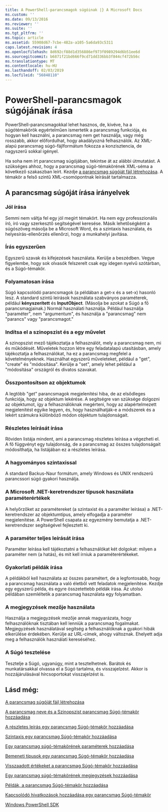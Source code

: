 ```yaml
---
title: A PowerShell-parancsmagok súgóinak |} A Microsoft Docs
ms.custom: ''
ms.date: 09/13/2016
ms.reviewer: ''
ms.suite: ''
ms.tgt_pltfrm: ''
ms.topic: article
ms.assetid: 55908d67-7cbe-482a-a105-5a6da93c5311
caps.latest.revision: 4
ms.openlocfilehash: 8d692cf88d1d356886ef973f0989294d6b51ee6d
ms.sourcegitcommit: b6871f21bd666f9cd71dd336bb3f844cf472b56c
ms.translationtype: MT
ms.contentlocale: hu-HU
ms.lasthandoff: 02/03/2019
ms.locfileid: "56848110"
---
```

# <a name="writing-help-for-powershell-cmdlets"></a>PowerShell-parancsmagok súgójának írása

PowerShell-parancsmagokkal lehet hasznos, de, kivéve, ha a súgótémakörök egyértelműen ismertetik a parancsmag funkciója, és hogyan kell használni, a parancsmag nem get használja, vagy még rosszabb, akkor előfordulhat, hogy akadályozná felhasználók.
Az XML-alapú parancsmag súgó-fájlformátum fokozza a konzisztencia, de nagyszerű sokkal igényel.

Ha soha nem írt parancsmag súgójában, tekintse át az alábbi útmutatást.
A szükséges ahhoz, hogy a parancsmag súgó-témakörének XML-séma a következő szakaszban leírt.
Kezdje [a parancsmag súgóját fájl létrehozása](./how-to-create-the-cmdlet-help-file.md).
A témakör a felső szintű XML-csomópontnak leírását tartalmazza.

## <a name="writing-guidelines-for-cmdlet-help"></a>A parancsmag súgóját írása irányelvek

### <a name="write-well"></a>Jól írása
Semmi nem váltja fel egy jól megírt témakört.
Ha nem egy professzionális író, író vagy szerkesztő segítségével keresése.
Másik lehetőségként a súgószöveg másolja be a Microsoft Word, és a szintaxis használata, és helyesírás-ellenőrzés ellenőrzi, hogy a munkahelyi javítása.

### <a name="write-simply"></a>Írás egyszerűen
Egyszerű szavak és kifejezések használata.
Kerülje a beszédben.
Vegye figyelembe, hogy sok olvasók felszerelt csak egy idegen nyelvű szótárban, és a Súgó-témakör.

### <a name="write-consistently"></a>Folyamatosan írása
Súgó kapcsolódó parancsmagok (a példában a get-x és a set-x) hasonló lesz.
A standard szintű leírások használata szabványos paraméterek, például **kényszerített** és **InputObject**.
(Másolja be azokat a Súgó a fő parancsmagjainak.) Normál használati használja.
Például használja "paraméter", nem "argumentum", és használja a "parancsmag" nem "parancs" vagy "parancsmagot."

### <a name="start-the-synopsis-with-a-verb"></a>Indítsa el a szinopszist és a egy művelet
A szinopszist mező tájékoztatja a felhasználót, mely a parancsmag nem, mi és működését.
Műveletek hozzon létre egy feladatalapú utasításban, amely tájékoztatja a felhasználókat, ha ez a parancsmag megfelel a követelményeknek.
Használhat egyszerű műveleteket, például a "get", "create" és "módosítása".
Kerülje a "set", amely lehet például a "módosítása" országról és divatos szavakat.

### <a name="focus-on-objects"></a>Összpontosítson az objektumok
A legtöbb "get" parancsmagok megjelenítési hiba, de az elsődleges funkciója, hogy az objektum lekérése.
A segítségre van szüksége dolgozni az objektumot, így a felhasználóknak megérteni, hogy az alapértelmezett megjelenítést egyike legyen, és, hogy használhatják-e a módszerek és a lekért számukra különböző módon objektum tulajdonságait.

### <a name="write-detailed-descriptions"></a>Részletes leírását írása
Röviden listája mindent, ami a parancsmag részletes leírása a végezheti el.
A fő függvényt egy tulajdonság, de a parancsmag az összes tulajdonságait módosíthatja, ha listájában ez a részletes leírása.

### <a name="use-conventional-syntax"></a>A hagyományos szintaxissal
A standard Backus-Naur formátum, amely Windows és UNIX rendszerű parancssori súgó gyakori használja.

### <a name="use-microsoft-net-framework-types-for-parameter-values"></a>A Microsoft .NET-keretrendszer típusok használata paraméterértékek
A helyőrzőket az paramétereket (a szintaxist és a paraméter leírása) a .NET-keretrendszer az objektumtípus, amely elfogadja a paraméter megjelenítése.
A PowerShell csapata az egyezmény bemutatja a .NET-keretrendszer segítségével fejlesztett ki.

### <a name="write-complete-parameter-descriptions"></a>A paraméter teljes leírását írása
Paraméter leírása kell tájékoztatni a felhasználókat két dolgokat: milyen a paraméter nem (a hatás), és mit kell írniuk a paraméterértékeket.

### <a name="write-practical-examples"></a>Gyakorlati példák írása
A példákból kell használata az összes paramétert, de a legfontosabb, hogy a parancsmag használata a való életből vett feladatok megjelenítése.
Kezdje egy egyszerű példa, és egyre összetettebb példák írása.
Az utolsó példában szemléltetik a parancsmag használata egy folyamatban.

### <a name="use-the-notes-field"></a>A megjegyzések mezője használata
Használja a megjegyzések mezője annak magyarázata, hogy felhasználóknak tisztában kell lenniük a parancsmag fogalmakat.
Megjegyzések használatával segítség a felhasználóknak a gyakori hibák elkerülése érdekében.
Kerülje az URL-címek, ahogy változnak.
Ehelyett adja meg a felhasználók használati kereséséhez.

### <a name="test-your-help"></a>A Súgó tesztelése
Tesztelje a Súgó, ugyanúgy, mint a tesztelhetnek.
Barátok és munkatársakkal olvassa el a Súgó tartalma, és visszajelzést.
Akkor is hozzájárulásával hírcsoportokat visszajelzést is.

## <a name="see-also"></a>Lásd még:

 [A parancsmag súgóját fájl létrehozása](./how-to-create-the-cmdlet-help-file.md)

 [A parancsmag neve és a Szinopszist parancsmag Súgó-témakör hozzáadása](./how-to-add-the-cmdlet-name-and-synopsis-to-a-cmdlet-help-topic.md)

 [A részletes leírás egy parancsmag Súgó-témakör hozzáadása](./how-to-add-a-cmdlet-description.md)

 [Szintaxis egy parancsmag Súgó-témakör hozzáadása](./how-to-add-syntax-to-a-cmdlet-help-topic.md)

 [Egy parancsmag súgó-témakörének paraméterek hozzáadása](./how-to-add-parameter-information.md)

 [Bemeneti típusok egy parancsmag Súgó-témakör hozzáadása](./how-to-add-input-types-to-a-cmdlet-help-topic.md)

 [Visszaadott értékeket a parancsmag Súgó-témakör hozzáadása](./how-to-add-return-values-to-a-cmdlet-help-topic.md)

 [Egy parancsmag súgó-témakörének megjegyzések hozzáadása](./how-to-add-notes-to-a-cmdlet-help-topic.md)

 [Példák, a parancsmag Súgó-témakör hozzáadása](./how-to-add-examples-to-a-cmdlet-help-topic.md)

 [Kapcsolódó hivatkozások hozzáadása egy parancsmag Súgó-témakör](./how-to-add-related-links-to-a-cmdlet-help-topic.md)

 [Windows PowerShell SDK](../windows-powershell-reference.md)